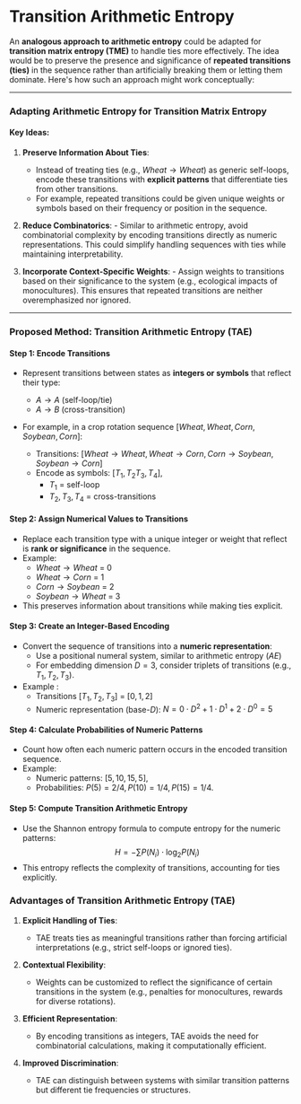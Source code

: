 # Transition Arithmetic Entropy
An **analogous approach to arithmetic entropy** could be adapted for **transition matrix entropy (TME)** to handle ties more effectively. The idea would be to preserve the presence and significance of **repeated transitions (ties)** in the sequence rather than artificially breaking them or letting them dominate. Here's how such an approach might work conceptually:

---

### **Adapting Arithmetic Entropy for Transition Matrix Entropy**

#### Key Ideas:

1. **Preserve Information About Ties**:
	- Instead of treating ties (e.g., $Wheat→Wheat$) as generic self-loops, encode these transitions with **explicit patterns** that differentiate ties from other transitions.
    - For example, repeated transitions could be given unique weights or symbols based on their frequency or position in the sequence.
    
2. **Reduce Combinatorics**:
       - Similar to arithmetic entropy, avoid combinatorial complexity by encoding transitions directly as numeric representations. This could simplify handling sequences with ties while maintaining interpretability.
       
3. **Incorporate Context-Specific Weights**:
       - Assign weights to transitions based on their significance to the system (e.g., ecological impacts of monocultures). This ensures that repeated transitions are neither overemphasized nor ignored.

---

### **Proposed Method: Transition Arithmetic Entropy (TAE)**

#### Step 1: Encode Transitions

- Represent transitions between states as **integers or symbols** that reflect their type:
    - $A → A$ (self-loop/tie)
    - $A \rightarrow B$ (cross-transition)

- For example, in a crop rotation sequence $[Wheat, Wheat, Corn, Soybean, Corn]:$
	- Transitions: $[Wheat \rightarrow Wheat, Wheat \rightarrow Corn, Corn \rightarrow Soybean, Soybean \rightarrow Corn]$
	- Encode as symbols: $[T_1, T_2 T_3, T_4]$,
		- $T_1$ = self-loop
		- $T_2, T_3, T_4$ = cross-transitions
#### Step 2: Assign Numerical Values to Transitions
- Replace each transition type with a unique integer or weight that reflect is **rank or significance** in the sequence. 
- Example:
	- $Wheat \rightarrow Wheat$ = 0
	- $Wheat \rightarrow Corn$ = 1
	- $Corn \rightarrow Soybean$ = 2
	- $Soybean \rightarrow Wheat$ = 3
- This preserves information about transitions while making ties explicit. 
#### Step 3: Create an Integer-Based Encoding
- Convert the sequence of transitions into a **numeric representation**: 
	- Use a positional numeral system, similar to arithmetic entropy $(AE)$
	- For embedding dimension $D = 3$, consider triplets of transitions (e.g., $T_1, T_2, T_3$).
- Example :
	- Transitions $[T_1, T_2, T_3]$ = $[0,1,2]$
	- Numeric representation (base-$D$): $N = 0 \cdot D^2 + 1 \cdot D^1 + 2 \cdot D^0 = 5$
#### Step 4: Calculate Probabilities of Numeric Patterns
- Count how often each numeric pattern occurs in the encoded transition sequence. 
- Example: 
	- Numeric patterns: $[5, 10, 15, 5]$,
	- Probabilities: $P(5) = 2/4, P(10) = 1/4, P(15) = 1/4$.
#### Step 5: Compute Transition Arithmetic Entropy
- Use the Shannon entropy formula to compute entropy for the numeric patterns:
$$ H = -\sum P(N_i) \cdot \log_2 P(N_i) $$
- This entropy reflects the complexity of transitions, accounting for ties explicitly.
### **Advantages of Transition Arithmetic Entropy (TAE)**

1. **Explicit Handling of Ties**:
    
    - TAE treats ties as meaningful transitions rather than forcing artificial interpretations (e.g., strict self-loops or ignored ties).
2. **Contextual Flexibility**:
    
    - Weights can be customized to reflect the significance of certain transitions in the system (e.g., penalties for monocultures, rewards for diverse rotations).
3. **Efficient Representation**:
    
    - By encoding transitions as integers, TAE avoids the need for combinatorial calculations, making it computationally efficient.
4. **Improved Discrimination**:
    
    - TAE can distinguish between systems with similar transition patterns but different tie frequencies or structures.